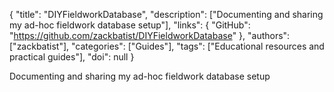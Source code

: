 {
  "title": "DIYFieldworkDatabase",
  "description": ["Documenting and sharing my ad-hoc fieldwork database setup"],
  "links": {
    "GitHub": "https://github.com/zackbatist/DIYFieldworkDatabase"
  },
  "authors": ["zackbatist"],
  "categories": ["Guides"],
  "tags": ["Educational resources and practical guides"],
  "doi": null
}

<!-- Generated by csv2md.R – do not edit by hand -->

Documenting and sharing my ad-hoc fieldwork database setup